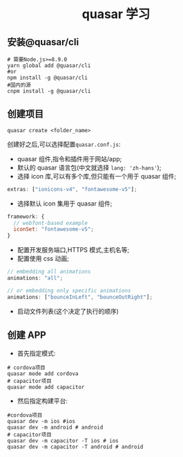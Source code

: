 # <center>quasar 学习</center>

## 安装@quasar/cli

```shell
# 需要Node.js>=8.9.0
yarn global add @quasar/cli
#or
npm install -g @quasar/cli
#国内的源
cnpm install -g @quasar/cli
```

## 创建项目

```shell
quasar create <folder_name>
```

创建好之后,可以选择配置`quasar.conf.js`:

- quasar 组件,指令和插件用于网站/app;
- 默认的 quasar 语言包(中文就选择 `lang: 'zh-hans'`);
- 选择 icon 库,可以有多个库,但只能有一个用于 quasar 组件;

```js
extras: ["ionicons-v4", "fontawesome-v5"];
```

- 选择默认 icon 集用于 quasar 组件;

```js
framework: {
  // webfont-based example
  iconSet: "fontawesome-v5";
}
```

- 配置开发服务端口,HTTPS 模式,主机名等;
- 配置使用 css 动画;

```js
// embedding all animations
animations: "all";

// or embedding only specific animations
animations: ["bounceInLeft", "bounceOutRight"];
```

- 启动文件列表(这个决定了执行的顺序)

## 创建 APP

- 首先指定模式:

```shell
# cordova项目
quasar mode add cordova
# capacitor项目
quasar mode add capacitor
```

- 然后指定构建平台:

```shell
#cordova项目
quasar dev -m ios #ios
quasar dev -m android # android
# capacitor项目
quasar dev -m capacitor -T ios # ios
quasar dev -m capacitor -T android # android
```
